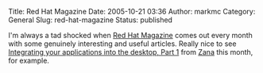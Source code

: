 Title: Red Hat Magazine
Date: 2005-10-21 03:36
Author: markmc
Category: General
Slug: red-hat-magazine
Status: published

I'm always a tad shocked when [Red Hat
Magazine](http://www.redhat.com/magazine/) comes out every month with
some genuinely interesting and useful articles. Really nice to see
[Integrating your applications into the desktop, Part
1](http://www.redhat.com/magazine/012oct05/features/freedesktop/) from
[Zana](http://zana.webwynk.net/) this month, for example.
